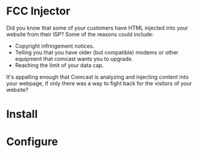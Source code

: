 # FCC Injector

Did you know that some of your customers have HTML injected into your website from their ISP? Some of the reasons
could include:
* Copyright infringement notices.
* Telling you that you have older (but compatible) modems or other equipment that comcast wants you to upgrade.
* Reaching the limit of your data cap.

It's appalling enough that Comcast is analyzing and injecting content into your webpage, if only there was a way
to fight back for the visitors of your website?

# Install

# Configure

